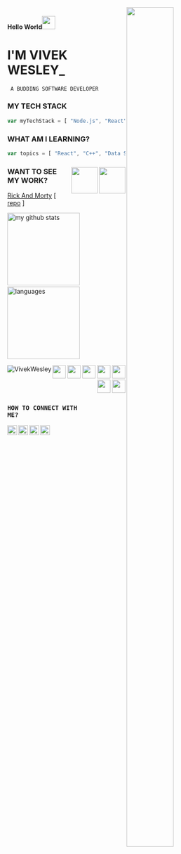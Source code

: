 <!-- BANNER IMAGE RIGHTSIDE -->
<img src='https://i.pinimg.com/originals/8b/35/fe/8b35fef55fba1a201c9c7a11d3ec3d64.gif'  align="right" width="46%" height="70%" /> 

<!--  -->
#### Hello World<img src="https://raw.githubusercontent.com/iampavangandhi/iampavangandhi/master/gifs/Hi.gif" width="30"/> 

<!--
Hi there <img src="https://raw.githubusercontent.com/iampavangandhi/iampavangandhi/master/gifs/Hi.gif" width="30"/>
-->

# I'M VIVEK WESLEY_
<code> A BUDDING SOFTWARE DEVELOPER </code>

### MY TECH STACK
```javascript
var myTechStack = [ "Node.js", "React", "MongoDB", "Express" ]
```

### WHAT AM I LEARNING?
```javascript
var topics = [ "React", "C++", "Data Structures and Algorithms" ] 
``` 

<!-- FEATURED PROJECTS -->
<div>
<div>

<!-- E CERTIFICATES | BADGES | AWARDS -->

<!-- #2 MASTER THE MAINFRAME CERTIFICATE -->
[<img src="https://discussions-static.influitive.com/uploads/db_8c911bd8_e163_4fd5_90b3_13906a121f19/original/2X/8/8c4dc175d0e4cc0a85e2f54e6f13d8a350ffa065.jpeg" width="60" align="right" />](https://discussions-static.influitive.com/uploads/db_8c911bd8_e163_4fd5_90b3_13906a121f19/original/2X/8/8c4dc175d0e4cc0a85e2f54e6f13d8a350ffa065.jpeg)

<!-- #1 HACKTOBERFEST BADGE -->
[<img src="https://res.cloudinary.com/practicaldev/image/fetch/s--ipK3ZYfm--/c_limit,f_auto,fl_progressive,q_80,w_375/https://dev-to-uploads.s3.amazonaws.com/uploads/badge/badge_image/80/hacktoberfest2020-badge_2.png" width="60" align="right" />](https://dev.to/badge/hacktoberfest-2020)


</div>
  
### WANT TO SEE MY WORK?
[Rick And Morty](https://vivekwesley.github.io/Rick-and-Morty-Episode/ "rick and morty episode app") [ [repo](https://github.com/VivekWesley/Rick-and-Morty-Episode "repo") ]

</div>


<!-- GITHUB README STATS AND MOST USED LANGUAGES -->
<div>
<div align="justified">
  
<img src="https://github-readme-stats.vercel.app/api?username=VivekWesley&show_icons=true&theme=tokyonight" alt="my github stats" height="165"  align=""/>&nbsp;
<img src="https://github-readme-stats.vercel.app/api/top-langs/?username=VivekWesley&layout=compact&theme=tokyonight" alt="languages" height="165"  align="">

</div>
</div>


<!-- PROFILE VIEWS -->
<div>
<img src=https://komarev.com/ghpvc/?username=VivekWesley alt="VivekWesley" align="left" />
</div>


<!-- LANGUAGES LOGO -->

<p align="right">
<img src="https://devicon.dev/devicon.git/icons/javascript/javascript-original.svg" width="30px" height="30px"/>
<img src="https://devicon.dev/devicon.git/icons/python/python-original.svg" width="30px" height="30px"/>
<img src="https://devicon.dev/devicon.git/icons/nodejs/nodejs-original.svg" width="30px" height="30px"/>
<img src="https://devicon.dev/devicon.git/icons/react/react-original.svg" width="30px" height="30px"/>
<img src="https://devicon.dev/devicon.git/icons/windows8/windows8-original.svg" width="30px" height="30px"/>
<img src="https://devicon.dev/devicon.git/icons/cplusplus/cplusplus-original.svg" width="30px" height="30px"/>
<img src="https://devicon.dev/devicon.git/icons/github/github-original.svg" width="30px" height="30px"/>

<!-- <img src="https://devicon.dev/devicon.git/icons/c/c-original.svg" width="25px" height="25px"/> -->
<!-- <img src="https://devicon.dev/devicon.git/icons/gitlab/gitlab-original.svg" width="25px" height="25px"/> -->
<!-- <img src="https://devicon.dev/devicon.git/icons/typescript/typescript-original.svg" width="25px" height="25px"/> -->
<!-- <img src="https://devicon.dev/devicon.git/icons/java/java-original.svg" width="25px" height="25px"/> -->
<!-- <img src="https://devicon.dev/devicon.git/icons/php/php-original.svg" width="25px" height="25px"/> -->

<!-- <img src="https://devicon.dev/devicon.git/icons/apple/apple-original.svg" width="25px" height="25px"/> -->
<!-- <img src="https://devicon.dev/devicon.git/icons/rust/rust-plain.svg" width="25px" height="25px"/> -->
<!-- <img src="https://devicon.dev/devicon.git/icons/atom/atom-original.svg" width="25px" height="25px"/> -->
</p>


<!-- CONNECT WITH ME -->
### <code>HOW TO CONNECT WITH ME?</code>
<p>
<a href="https://twitter.com/vivek_wesley">
  <img align="left" alt="vivek_wesley | Twitter" width="22px" src="https://raw.githubusercontent.com/peterthehan/peterthehan/master/assets/twitter.svg" />
</a>
<a href="https://www.linkedin.com/in/vivek-wesley-ab125380/">
  <img align="left" alt="Vivek Wesley's LinkedIN" width="22px" src="https://raw.githubusercontent.com/peterthehan/peterthehan/master/assets/linkedin.svg" />
</a>
<a href="https://dev.to/vivekwesley">
  <img align="left" alt="Vievk Wesley's Spotify" width="22px" src="https://res.cloudinary.com/practicaldev/image/fetch/s--zg3sT9Js--/c_limit%2Cf_auto%2Cfl_progressive%2Cq_auto%2Cw_880/https://res.cloudinary.com/practicaldev/image/fetch/s--vHKcEiTe--/c_fill%2Cf_auto%2Cfl_progressive%2Ch_150%2Cq_auto%2Cw_150/https://dev-to-uploads.s3.amazonaws.com/uploads/user/profile_image/3/13d3b32a-d381-4549-b95e-ec665768ce8f.png" />
</a>
<a href="https://open.spotify.com/user/31ibtllpkpqpjpmwokcppzvn2bi4">
  <img align="left" alt="Vievk Wesley's Spotify" width="22px" src="https://raw.githubusercontent.com/peterthehan/peterthehan/master/assets/spotify.svg" />
</a>

<!-- 
<a href="https://discord.gg/XTW52Kt">
  <img align="left" alt="Vivek Wesley's Discord" width="22px" src="https://raw.githubusercontent.com/peterthehan/peterthehan/master/assets/discord.svg" />
</a> -->
<!-- <a href="https://www.reddit.com/user/geekyabhi/"> 
  <img align="left" alt="Abhishek's Reddit" width="22px" src="https://raw.githubusercontent.com/peterthehan/peterthehan/master/assets/reddit.svg" />
</a>
-->

</p>


<!-- SUPPORT ME SECTION [BUY ME A COFFEE] -->  
<!--
### :point_down: Support me here! 
<a href="https://www.buymeacoffee.com/vivekwesley" target="_blank"><img src="https://www.buymeacoffee.com/assets/img/custom_images/orange_img.png" alt="Buy Me A Coffee" style="height: 30px !important;width: 174px !important;box-shadow: 0px 3px 2px 0px rgba(190, 190, 190, 0.5) !important;-webkit-box-shadow: 0px 3px 2px 0px rgba(190, 190, 190, 0.5) !important;" ></a>
-->
